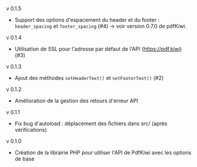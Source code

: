 v 0.1.5
  - Support des options d'espacement du header et du footer : `header_spacing` et `footer_spacing` (#4) -> voir version 0.7.0 de pdfKiwi.

v 0.1.4
  - Utilisation de SSL pour l'adresse par défaut de l'API (https://pdf.kiwi) (#3)

v 0.1.3
  - Ajout des méthodes `setHeaderText()` et `setFooterText()` (#2)

v 0.1.2
  - Amélioration de la gestion des retours d'erreur API

v 0.1.1
  - Fix bug d'autoload : déplacement des fichiers dans src/ (après vérifications)

v 0.1.0
  - Création de la librairie PHP pour utiliser l'API de PdfKiwi avec les options de base
